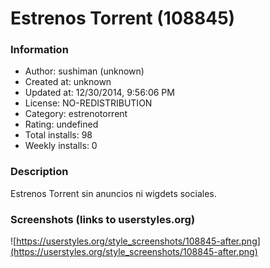 # Estrenos Torrent (108845)

### Information
- Author: sushiman (unknown)
- Created at: unknown
- Updated at: 12/30/2014, 9:56:06 PM
- License: NO-REDISTRIBUTION
- Category: estrenotorrent
- Rating: undefined
- Total installs: 98
- Weekly installs: 0


### Description
Estrenos Torrent sin anuncios ni wigdets sociales.


### Screenshots (links to userstyles.org)
![https://userstyles.org/style_screenshots/108845-after.png](https://userstyles.org/style_screenshots/108845-after.png)


